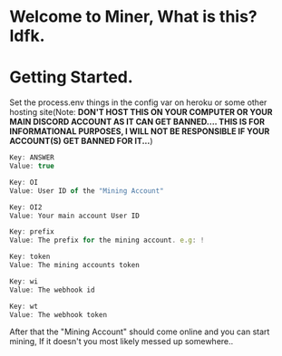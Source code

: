 Welcome to Miner, What is this? Idfk.
==============================================

Getting Started.
========================
Set the process.env things in the config var on heroku or some other hosting site(Note: **DON'T HOST THIS ON YOUR COMPUTER OR YOUR MAIN DISCORD ACCOUNT AS IT CAN GET BANNED.... THIS IS FOR INFORMATIONAL PURPOSES, I WILL NOT BE RESPONSIBLE IF YOUR ACCOUNT(S) GET BANNED FOR IT...**)
```js
Key: ANSWER
Value: true

Key: OI
Value: User ID of the "Mining Account"

Key: OI2
Value: Your main account User ID

Key: prefix
Value: The prefix for the mining account. e.g: !

Key: token
Value: The mining accounts token

Key: wi
Value: The webhook id

Key: wt
Value: The webhook token
```

After that the "Mining Account" should come online and you can start mining, If it doesn't you most likely messed up somewhere.. 
